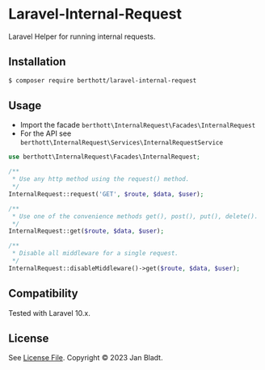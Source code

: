 # Laravel-Internal-Request

Laravel Helper for running internal requests.

## Installation

```sh
$ composer require berthott/laravel-internal-request
```

## Usage

* Import the facade `berthott\InternalRequest\Facades\InternalRequest`
* For the API see `berthott\InternalRequest\Services\InternalRequestService`

```php
use berthott\InternalRequest\Facades\InternalRequest;

/**
 * Use any http method using the request() method.
 */
InternalRequest::request('GET', $route, $data, $user);

/**
 * Use one of the convenience methods get(), post(), put(), delete().
 */
InternalRequest::get($route, $data, $user);

/**
 * Disable all middleware for a single request.
 */
InternalRequest::disableMiddleware()->get($route, $data, $user);
```

## Compatibility

Tested with Laravel 10.x.

## License

See [License File](license.md). Copyright © 2023 Jan Bladt.